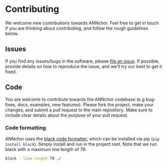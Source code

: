 # Contributing

We welcome new contributions towards ANNchor. Feel free to get in touch if you are thinking about contributing, and follow the rough guidelines below.

## Issues

If you find any issues/bugs in the software, please [file an issue](https://github.com/gchq/annchor/issues/new).
If possible, provide details on how to reproduce the issue, and we'll try our best to get it fixed.

## Code

You are welcome to contribute towards the ANNchor codebase (e.g bug-fixes, docs, examples, new features).
Please fork the project, make your changes, and submit a pull request to the main repository.
Make sure to include clear details about the purpose of your pull request.

### Code formatting

ANNchor uses the [black code formatter](https://github.com/python/black), which can be installed
via pip (`pip install black`). Simply install and run in the project root. Note that we run black with a maximum line length of 79.

```bash
black --line-length 79 ./
```
